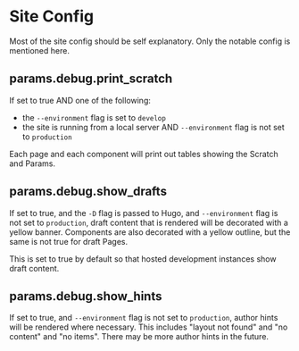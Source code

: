 # Site Config

Most of the site config should be self explanatory. Only the notable config is mentioned here.

## params.debug.print_scratch
If set to true AND one of the following:
* the `--environment` flag is set to `develop`
* the site is running from a local server AND `--environment` flag is not set to `production`

Each page and each component will print out tables showing the Scratch and Params.

## params.debug.show_drafts
If set to true, and the `-D` flag is passed to Hugo, and `--environment` flag is not set to `production`, draft content that is rendered will be decorated with a yellow banner. Components are also decorated with a yellow outline, but the same is not true for draft Pages. 

This is set to true by default so that hosted development instances show draft content. 

## params.debug.show_hints
If set to true,  and `--environment` flag is not set to `production`, author hints will be rendered where necessary. This includes "layout not found" and "no content" and "no items". There may be more author hints in the future. 
